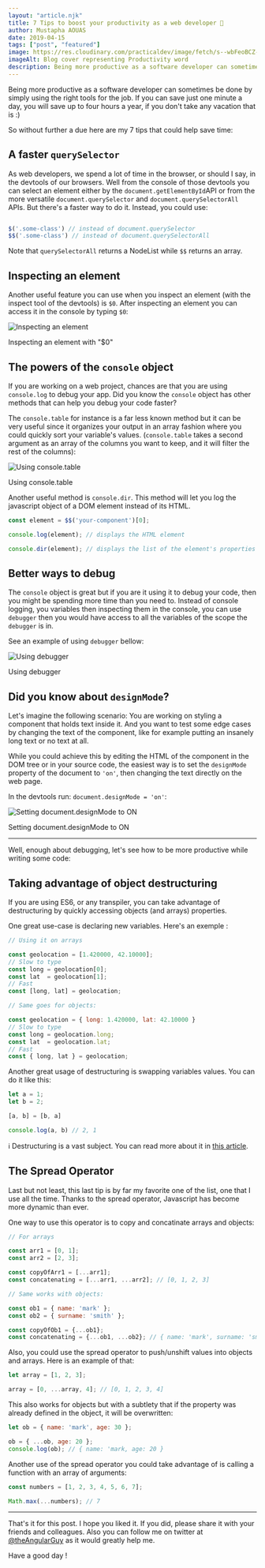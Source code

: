 ```yaml
---
layout: "article.njk"
title: 7 Tips to boost your productivity as a web developer 🚀
author: Mustapha AOUAS
date: 2019-04-15
tags: ["post", "featured"]
image: https://res.cloudinary.com/practicaldev/image/fetch/s--wbFeoBCZ--/c_imagga_scale,f_auto,fl_progressive,h_420,q_auto,w_1000/https://dev-to-uploads.s3.amazonaws.com/uploads/articles/pyo9deb9c0w0ktgwxupe.jpg
imageAlt: Blog cover representing Productivity word
description: Being more productive as a software developer can sometimes be done by simply using the right tools for the job. If you can save just one minute a day, you will save up to four hours a year, if you don't take any vacation that is...
---
```


Being more productive as a software developer can sometimes be done by simply using the right tools for the job. If you can save just one minute a day, you will save up to four hours a year, if you don't take any vacation that is :)

So without further a due here are my 7 tips that could help save time:






## A faster `querySelector`
As web developers, we spend a lot of time in the browser, or should I say, in the devtools of our browsers. Well from the console of those devtools you can select an element either by the `document.getElementById`API or from the more versatile `document.querySelector` and `document.querySelectorAll` APIs.
But there's a faster way to do it. Instead, you could use:

```javascript

$('.some-class') // instead of document.querySelector
$$('.some-class') // instead of document.querySelectorAll

```

Note that `querySelectorAll` returns a NodeList while `$$` returns an array.








## Inspecting an element
Another useful feature you can use when you inspect an element (with the inspect tool of the devtools) is `$0`. After inspecting an element you can access it in the console  by typing `$0`:

![Inspecting an element](https://i.ibb.co/1TfN5Wy/0-2019-08-15-13-17-49.gif)
<figcaption> Inspecting an element with "$0" </figcaption>








## The powers of the `console` object
If you are working on a web project, chances are that you are using `console.log` to debug your app. Did you know the `console` object has other methods that can help you debug your code faster?

The `console.table` for instance is a far less known method but it can be very useful since it organizes your output in an array fashion where you could quickly sort your variable's values. (`console.table` takes a second argument as an array of the columns you want to keep, and it will filter the rest of the columns):

![Using console.table](https://i.ibb.co/m4VDGwx/table.gif)
<figcaption> Using console.table </figcaption>


Another useful method is `console.dir`. This method will let you log the javascript object of a DOM element instead of its HTML.
```javascript
const element = $$('your-component')[0];

console.log(element); // displays the HTML element

console.dir(element); // displays the list of the element's properties
```















## Better ways to debug
The `console` object is great but if you are it using it to debug your code, then you might be spending more time than you need to. Instead of console logging, you variables then inspecting them in the console, you can use `debugger` then you would have access to all the variables of the scope the `debugger` is in.

See an example of using `debugger` bellow:

![Using debugger](https://i.ibb.co/TR8dSHG/debugger.gif)
<figcaption> Using debugger </figcaption>















## Did you know about `designMode`?
Let's imagine the following scenario: You are working on styling a component that holds text inside it. And you want to test some edge cases by changing the text of the component, like for example putting an insanely long text or no text at all.

While you could achieve this by editing the HTML of the component in the DOM tree or in your source code, the easiest way is to set the `designMode` property of the document to `'on'`, then changing the text directly on the web page.

In the devtools run:  `document.designMode = 'on'`:

![Setting document.designMode to ON](https://i.ibb.co/9ptR8R3/Untitled-2019-08-13-20-33-20.gif)
<figcaption> Setting document.designMode to ON </figcaption>



---

Well, enough about debugging, let's see how to be more productive while writing some code:











## Taking advantage of object destructuring
If you are using ES6, or any transpiler, you can take advantage of destructuring by quickly accessing objects (and arrays) properties.

One great use-case is declaring new variables. Here's an exemple :
```javascript
// Using it on arrays

const geolocation = [1.420000, 42.10000];
// Slow to type
const long = geolocation[0];
const lat  = geolocation[1];
// Fast
const [long, lat] = geolocation;

// Same goes for objects:

const geolocation = { long: 1.420000, lat: 42.10000 }
// Slow to type
const long = geolocation.long;
const lat  = geolocation.lat;
// Fast
const { long, lat } = geolocation;
```

Another great usage of destructuring is swapping variables values. You can do it like this:

```javascript
let a = 1; 
let b = 2;

[a, b] = [b, a]

console.log(a, b) // 2, 1
```


ℹ️ Destructuring is a vast subject. You can read more about it in [this article](https://hacks.mozilla.org/2015/05/es6-in-depth-destructuring/).











## The Spread Operator
Last but not least, this last tip is by far my favorite one of the list, one that I use all the time. Thanks to the spread operator, Javascript has become more dynamic than ever.

One way to use this operator is to copy and concatinate arrays and objects:
```javascript
// For arrays

const arr1 = [0, 1];
const arr2 = [2, 3];

const copyOfArr1 = [...arr1];
const concatenating = [...arr1, ...arr2]; // [0, 1, 2, 3]

// Same works with objects:

const ob1 = { name: 'mark' };
const ob2 = { surname: 'smith' };

const copyOfOb1 = {...ob1};
const concatenating = {...ob1, ...ob2}; // { name: 'mark', surname: 'smith' }
```

Also, you could use the spread operator to push/unshift values into objects and arrays. Here is an example of that:
```javascript
let array = [1, 2, 3];

array = [0, ...array, 4]; // [0, 1, 2, 3, 4]
```

This also works for objects but with a subtlety that if the property was already defined in the object, it will be overwritten:
```javascript
let ob = { name: 'mark', age: 30 };

ob = { ...ob, age: 20 };
console.log(ob); // { name: 'mark, age: 20 }
```


Another use of the spread operator you could take advantage of is calling a function with an array of arguments:
```javascript
const numbers = [1, 2, 3, 4, 5, 6, 7];

Math.max(...numbers); // 7
```






---








That's it for this post. I hope you liked it. If you did, please share it with your friends and colleagues. Also you can follow me on twitter at [@theAngularGuy](https://twitter.com/TheAngularGuy) as it would greatly help me.

Have a good day !

